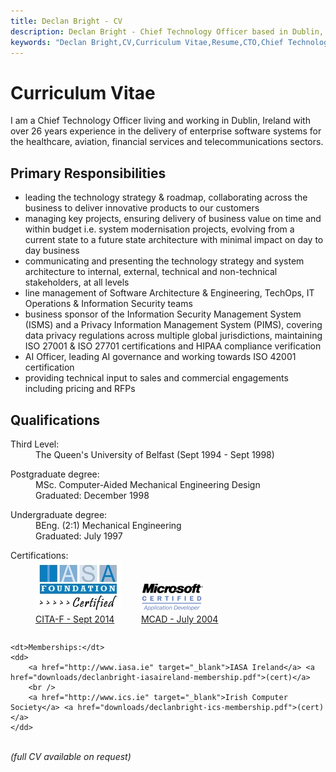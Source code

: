```yaml
---
title: Declan Bright - CV
description: Declan Bright - Chief Technology Officer based in Dublin, Ireland.
keywords: "Declan Bright,CV,Curriculum Vitae,Resume,CTO,Chief Technology Officer,Chief Software Architect,AI Officer,ArchiMate,IASA,ITABok,Dublin"
---
```


# Curriculum Vitae

I am a Chief Technology Officer living and working in Dublin, Ireland with over 26 years experience in the delivery of enterprise software systems for the healthcare, aviation, financial services and telecommunications sectors.

## Primary Responsibilities

- leading the technology strategy & roadmap, collaborating across the business to deliver innovative products to our customers
- managing key projects, ensuring delivery of business value on time and within budget i.e. system modernisation projects, evolving from a current state to a future state architecture with minimal impact on day to day business
- communicating and presenting the technology strategy and system architecture to internal, external, technical and non-technical stakeholders, at all levels
- line management of Software Architecture &amp; Engineering, TechOps, IT Operations &amp; Information Security teams
- business sponsor of the Information Security Management System (ISMS) and a Privacy Information Management System (PIMS), covering data privacy regulations across multiple global jurisdictions, maintaining ISO 27001 & ISO 27701 certifications and HIPAA compliance verification
- AI Officer, leading AI governance and working towards ISO 42001 certification
- providing technical input to sales and commercial engagements including pricing and RFPs

## Qualifications

<dl class="definition-list">
    <dt>Third Level:</dt>
    <dd>The Queen's University of Belfast (Sept&nbsp;1994&nbsp;-&nbsp;Sept&nbsp;1998)</dd>
</dl>
<dl class="definition-list">
    <dt>Postgraduate degree:</dt>
    <dd>
        MSc. Computer-Aided Mechanical Engineering Design
        <br />Graduated: December 1998
    </dd>
</dl>
<dl class="definition-list">
    <dt>Undergraduate degree:</dt>
    <dd>
        BEng. (2:1) Mechanical Engineering
        <br />Graduated: July 1997
    </dd>
</dl>
<dl class="definition-list">
    <dt>Certifications:</dt>
    <dd>
        <div style="display:inline-block; padding: 0 2em 1em 0;">
            <a href="https://iasaglobal.org/Public/Learn/Certifications/Public/Learn/Training_and_Certifications.aspx" target="_blank"><img src="/images/iasa-cita-f.jpg" alt="CITA-F" /><br />
            CITA-F - Sept 2014</a>
        </div>
        <div style="display:inline-block; padding: 0 2em 1em 0;">
            <a href="https://www.microsoft.com/en-us/learning/certification-overview.aspx" target="_blank"><img src="/images/ms-cert-application-developer.png" alt="MCAD" /><br />
            MCAD - July 2004</a>
        </div>
    </dd>

    <dt>Memberships:</dt>
    <dd>
        <a href="http://www.iasa.ie" target="_blank">IASA Ireland</a> <a href="downloads/declanbright-iasaireland-membership.pdf">(cert)</a>
        <br />
        <a href="http://www.ics.ie" target="_blank">Irish Computer Society</a> <a href="downloads/declanbright-ics-membership.pdf">(cert)</a>
    </dd>
</dl>

<p>
    <br />
    <i>(full CV available on request)</i>
</p>